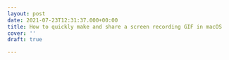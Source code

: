 ```yaml
---
layout: post
date: 2021-07-23T12:31:37.000+00:00
title: How to quickly make and share a screen recording GIF in macOS
cover: ''
draft: true

---
```

